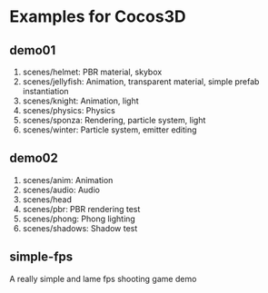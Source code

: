 # Examples for Cocos3D

## demo01

1. scenes/helmet: PBR material, skybox
2. scenes/jellyfish: Animation, transparent material, simple prefab instantiation
3. scenes/knight: Animation, light
4. scenes/physics: Physics
5. scenes/sponza: Rendering, particle system, light
6. scenes/winter: Particle system, emitter editing

## demo02

1. scenes/anim: Animation
2. scenes/audio: Audio
3. scenes/head
4. scenes/pbr: PBR rendering test
5. scenes/phong: Phong lighting
6. scenes/shadows: Shadow test

## simple-fps

A really simple and lame fps shooting game demo